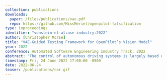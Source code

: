```yaml
---
collection: publications
downloads:
  paper: /files/publications/vae.pdf
  repo: https://github.com/MissMeriel/openpilot-falsification
type: inproceedings
identifier: "vonstein-et-al:ase-industry:2022"
author: [Christopher Morse]
title: "VAE-Guided Testing Framework for OpenPilot’s Vision Model"
year: 2022
conference: Automated Software Engineering Industry Track, 2022
abstract: "The control of autonomous driving systems is largely based on their visual predictions. However, due to the uncertainty and complexity of real-world driving environments, these systems will need to safely handle unfamiliar inputs. Otherwise, a misinterpretation of these inputs can lead to costly real-world misbehaviors. We examine the vision model from OpenPilot, an open-source autonomous driving system that has been widely deployed in recent years. Since the majority of their training data has been collected from users on highways, we suspect that there are underrepresented features in the training set that have led to the insufficient training of their vision model. To detect these high-risk features, we introduce a VAE-guided approach for the extraction of rare features from OpenPilot’s training set and a framework for the independent testing of their vision model. Our results suggest that there are rare features that cause uncertainty in OpenPilot’s visual predictions for their Automated Lane Centering (ALC) system."
timestamp: Fri, 24 June 2022 17:00:00 -0500
date: 2022-06-24
teaser: /publications/car.gif
---
```

